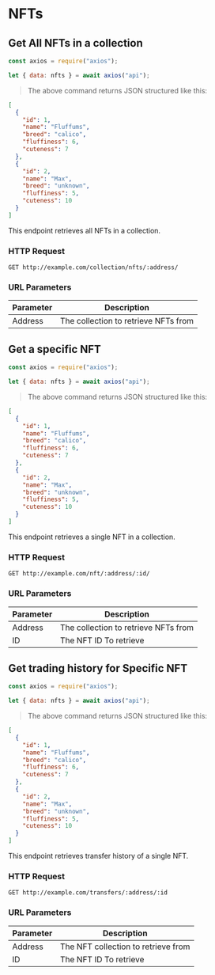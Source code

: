 # NFTs

## Get All NFTs in a collection

```javascript
const axios = require("axios");

let { data: nfts } = await axios("api");
```

> The above command returns JSON structured like this:

```json
[
  {
    "id": 1,
    "name": "Fluffums",
    "breed": "calico",
    "fluffiness": 6,
    "cuteness": 7
  },
  {
    "id": 2,
    "name": "Max",
    "breed": "unknown",
    "fluffiness": 5,
    "cuteness": 10
  }
]
```

This endpoint retrieves all NFTs in a collection.

### HTTP Request

`GET http://example.com/collection/nfts/:address/`

### URL Parameters

| Parameter | Description                          |
| --------- | ------------------------------------ |
| Address   | The collection to retrieve NFTs from |

## Get a specific NFT

```javascript
const axios = require("axios");

let { data: nfts } = await axios("api");
```

> The above command returns JSON structured like this:

```json
[
  {
    "id": 1,
    "name": "Fluffums",
    "breed": "calico",
    "fluffiness": 6,
    "cuteness": 7
  },
  {
    "id": 2,
    "name": "Max",
    "breed": "unknown",
    "fluffiness": 5,
    "cuteness": 10
  }
]
```

This endpoint retrieves a single NFT in a collection.

### HTTP Request

`GET http://example.com/nft/:address/:id/`

### URL Parameters

| Parameter | Description                          |
| --------- | ------------------------------------ |
| Address   | The collection to retrieve NFTs from |
| ID        | The NFT ID To retrieve               |

## Get trading history for Specific NFT

```javascript
const axios = require("axios");

let { data: nfts } = await axios("api");
```

> The above command returns JSON structured like this:

```json
[
  {
    "id": 1,
    "name": "Fluffums",
    "breed": "calico",
    "fluffiness": 6,
    "cuteness": 7
  },
  {
    "id": 2,
    "name": "Max",
    "breed": "unknown",
    "fluffiness": 5,
    "cuteness": 10
  }
]
```

This endpoint retrieves transfer history of a single NFT.

### HTTP Request

`GET http://example.com/transfers/:address/:id `

### URL Parameters

| Parameter | Description                         |
| --------- | ----------------------------------- |
| Address   | The NFT collection to retrieve from |
| ID        | The NFT ID To retrieve              |
